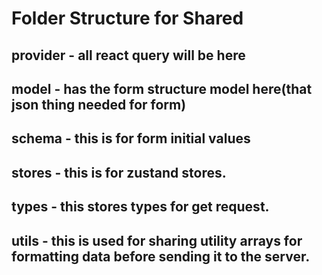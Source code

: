 # Folder Structure for Shared

## provider - all react query will be here

## model - has the form structure model here(that json thing needed for form)

## schema - this is for form initial values

## stores - this is for zustand stores.

## types - this stores types for get request.

## utils - this is used for sharing utility arrays for formatting data before sending it to the server.
